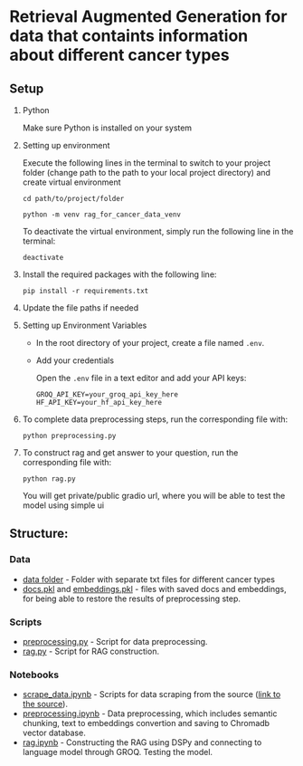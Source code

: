 # Retrieval Augmented Generation for data that containts information about different cancer types

## Setup

1. Python

    Make sure Python is installed on your system

2. Setting up environment

    Execute the following lines in the terminal to switch to your project folder (change path to the path to your local project directory) and create virtual environment

    `cd path/to/project/folder`

    `python -m venv rag_for_cancer_data_venv`

    To deactivate the virtual environment, simply run the following line in the terminal:

    `deactivate`

3. Install the required packages with the following line: 

    `pip install -r requirements.txt`

4. Update the file paths if needed
5. Setting up Environment Variables

    - In the root directory of your project, create a file named `.env`.
    - Add your credentials

        Open the `.env` file in a text editor and add your API keys:
        ```
        GROQ_API_KEY=your_groq_api_key_here
        HF_API_KEY=your_hf_api_key_here
        ```

6. To complete data preprocessing steps, run the corresponding file with: 

    `python preprocessing.py`

7. To construct rag and get answer to your question, run the corresponding file with: 

    `python rag.py`

    You will get private/public gradio url, where you will be able to test the model using simple ui


## Structure:

### Data
- [data folder](data) - Folder with separate txt files for different cancer types
- [docs.pkl](docs.pkl) and [embeddings.pkl](embeddings.pkl) - files with saved docs and embeddings, for being able to restore the results of preprocessing step.

### Scripts
- [preprocessing.py](preprocessing.py) - Script for data preprocessing.
- [rag.py](rag.py) - Script for RAG construction.

### Notebooks
- [scrape_data.ipynb](scrape_data.ipynb) - Scripts for data scraping from the source ([link to the source](https://www.cancer.org)).
- [preprocessing.ipynb](preprocessing.ipynb) - Data preprocessing, which includes semantic chunking, text to embeddings convertion and saving to Chromadb vector database.
- [rag.ipynb](rag.ipynb) - Constructing the RAG using DSPy and connecting to language model through GROQ. Testing the model.